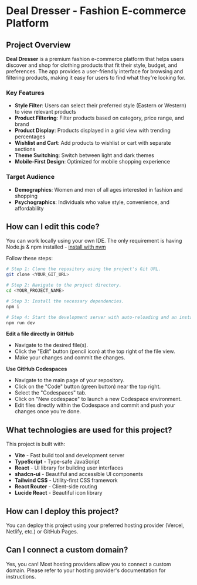 # Deal Dresser - Fashion E-commerce Platform

## Project Overview

**Deal Dresser** is a premium fashion e-commerce platform that helps users discover and shop for clothing products that fit their style, budget, and preferences. The app provides a user-friendly interface for browsing and filtering products, making it easy for users to find what they're looking for.

### Key Features

- **Style Filter**: Users can select their preferred style (Eastern or Western) to view relevant products
- **Product Filtering**: Filter products based on category, price range, and brand
- **Product Display**: Products displayed in a grid view with trending percentages
- **Wishlist and Cart**: Add products to wishlist or cart with separate sections
- **Theme Switching**: Switch between light and dark themes
- **Mobile-First Design**: Optimized for mobile shopping experience

### Target Audience

- **Demographics**: Women and men of all ages interested in fashion and shopping
- **Psychographics**: Individuals who value style, convenience, and affordability

## How can I edit this code?

You can work locally using your own IDE. The only requirement is having Node.js & npm installed - [install with nvm](https://github.com/nvm-sh/nvm#installing-and-updating)

Follow these steps:

```sh
# Step 1: Clone the repository using the project's Git URL.
git clone <YOUR_GIT_URL>

# Step 2: Navigate to the project directory.
cd <YOUR_PROJECT_NAME>

# Step 3: Install the necessary dependencies.
npm i

# Step 4: Start the development server with auto-reloading and an instant preview.
npm run dev
```

**Edit a file directly in GitHub**

- Navigate to the desired file(s).
- Click the "Edit" button (pencil icon) at the top right of the file view.
- Make your changes and commit the changes.

**Use GitHub Codespaces**

- Navigate to the main page of your repository.
- Click on the "Code" button (green button) near the top right.
- Select the "Codespaces" tab.
- Click on "New codespace" to launch a new Codespace environment.
- Edit files directly within the Codespace and commit and push your changes once you're done.

## What technologies are used for this project?

This project is built with:

- **Vite** - Fast build tool and development server
- **TypeScript** - Type-safe JavaScript
- **React** - UI library for building user interfaces
- **shadcn-ui** - Beautiful and accessible UI components
- **Tailwind CSS** - Utility-first CSS framework
- **React Router** - Client-side routing
- **Lucide React** - Beautiful icon library

## How can I deploy this project?

You can deploy this project using your preferred hosting provider (Vercel, Netlify, etc.) or GitHub Pages.

## Can I connect a custom domain?

Yes, you can! Most hosting providers allow you to connect a custom domain. Please refer to your hosting provider's documentation for instructions.
